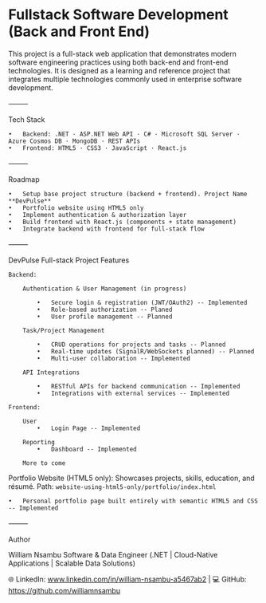 # Fullstack Software Development (Back and Front End)

This project is a full-stack web application that demonstrates modern software engineering practices using both back-end and front-end technologies. It is designed as a learning and reference project that integrates multiple technologies commonly used in enterprise software development.

⸻

Tech Stack

	•	Backend: .NET · ASP.NET Web API · C# · Microsoft SQL Server · Azure Cosmos DB · MongoDB · REST APIs
	•	Frontend: HTML5 · CSS3 · JavaScript · React.js

⸻

Roadmap

	•	Setup base project structure (backend + frontend). Project Name **DevPulse**
	•	Portfolio website using HTML5 only
	•	Implement authentication & authorization layer
	•	Build frontend with React.js (components + state management)
	•	Integrate backend with frontend for full-stack flow

⸻

DevPulse Full-stack Project Features

	Backend:
	
		Authentication & User Management (in progress)
		
			•	Secure login & registration (JWT/OAuth2) -- Implemented
			•	Role-based authorization -- Planed
			•	User profile management -- Planned
		
		Task/Project Management
		
			•	CRUD operations for projects and tasks -- Planned
			•	Real-time updates (SignalR/WebSockets planned) -- Planned
			•	Multi-user collaboration -- Implemented
		
		API Integrations
		
			•	RESTful APIs for backend communication -- Implemented
			•	Integrations with external services -- Implemented

	Frontend:
	
		User
			•	Login Page -- Implemented

		Reporting
			•	Dashboard -- Implemented
		
		More to come

Portfolio Website (HTML5 only): Showcases projects, skills, education, and résumé. Path: `website-using-html5-only/portfolio/index.html`

	•	Personal portfolio page built entirely with semantic HTML5 and CSS -- Implemented

⸻

Author

William Nsambu
Software & Data Engineer (.NET | Cloud-Native Applications | Scalable Data Solutions)

🌐 LinkedIn: www.linkedin.com/in/william-nsambu-a5467ab2 | 💻 GitHub: https://github.com/williamnsambu
